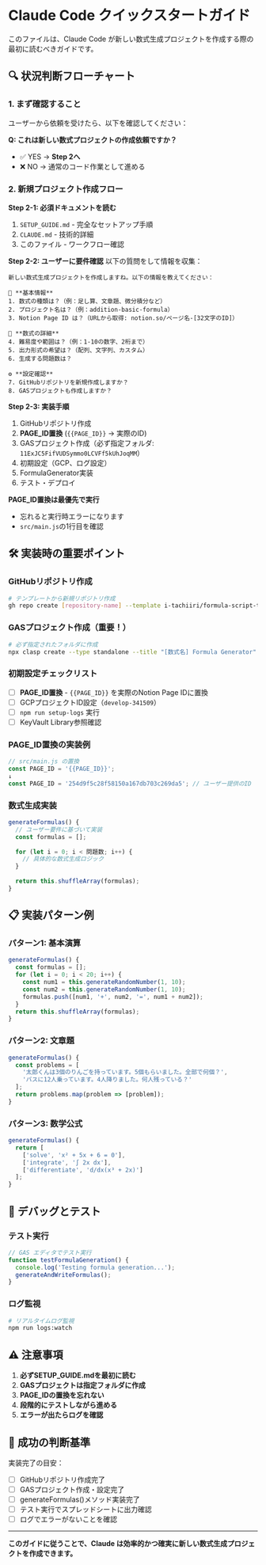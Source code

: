# Claude Code クイックスタートガイド

このファイルは、Claude Code が新しい数式生成プロジェクトを作成する際の最初に読むべきガイドです。

## 🔍 状況判断フローチャート

### 1. まず確認すること

ユーザーから依頼を受けたら、以下を確認してください：

**Q: これは新しい数式プロジェクトの作成依頼ですか？**
- ✅ YES → **Step 2へ**
- ❌ NO → 通常のコード作業として進める

### 2. 新規プロジェクト作成フロー

**Step 2-1: 必須ドキュメントを読む**
1. `SETUP_GUIDE.md` - 完全なセットアップ手順
2. `CLAUDE.md` - 技術的詳細
3. このファイル - ワークフロー確認

**Step 2-2: ユーザーに要件確認**
以下の質問をして情報を収集：

```
新しい数式生成プロジェクトを作成しますね。以下の情報を教えてください：

📝 **基本情報**
1. 数式の種類は？（例：足し算、文章題、微分積分など）
2. プロジェクト名は？（例：addition-basic-formula）
3. Notion Page ID は？（URLから取得: notion.so/ページ名-[32文字のID]）

🎯 **数式の詳細**
4. 難易度や範囲は？（例：1-10の数字、2桁まで）
5. 出力形式の希望は？（配列、文字列、カスタム）
6. 生成する問題数は？

⚙️ **設定確認**
7. GitHubリポジトリを新規作成しますか？
8. GASプロジェクトも作成しますか？
```

**Step 2-3: 実装手順**
1. GitHubリポジトリ作成
2. **PAGE_ID置換** (`{{PAGE_ID}}` → 実際のID)
3. GASプロジェクト作成（必ず指定フォルダ: `11ExJC5FifVUDSymmo0LCVFf5kUhJoqMM`）
4. 初期設定（GCP、ログ設定）
5. FormulaGenerator実装
6. テスト・デプロイ

**PAGE_ID置換は最優先で実行**
- 忘れると実行時エラーになります
- `src/main.js`の1行目を確認

## 🛠️ 実装時の重要ポイント

### GitHubリポジトリ作成
```bash
# テンプレートから新規リポジトリ作成
gh repo create [repository-name] --template i-tachiiri/formula-script-template --public
```

### GASプロジェクト作成（重要！）
```bash
# 必ず指定されたフォルダに作成
npx clasp create --type standalone --title "[数式名] Formula Generator" --parentId "11ExJC5FifVUDSymmo0LCVFf5kUhJoqMM"
```

### 初期設定チェックリスト
- [ ] **PAGE_ID置換** - `{{PAGE_ID}}` を実際のNotion Page IDに置換
- [ ] GCPプロジェクトID設定（`develop-341509`）
- [ ] `npm run setup-logs` 実行
- [ ] KeyVault Library参照確認

### PAGE_ID置換の実装例
```javascript
// src/main.js の置換
const PAGE_ID = '{{PAGE_ID}}';
↓
const PAGE_ID = '254d9f5c28f58150a167db703c269da5'; // ユーザー提供のID
```

### 数式生成実装
```javascript
generateFormulas() {
  // ユーザー要件に基づいて実装
  const formulas = [];
  
  for (let i = 0; i < 問題数; i++) {
    // 具体的な数式生成ロジック
  }
  
  return this.shuffleArray(formulas);
}
```

## 📋 実装パターン例

### パターン1: 基本演算
```javascript
generateFormulas() {
  const formulas = [];
  for (let i = 0; i < 20; i++) {
    const num1 = this.generateRandomNumber(1, 10);
    const num2 = this.generateRandomNumber(1, 10);
    formulas.push([num1, '+', num2, '=', num1 + num2]);
  }
  return this.shuffleArray(formulas);
}
```

### パターン2: 文章題
```javascript
generateFormulas() {
  const problems = [
    '太郎くんは3個のりんごを持っています。5個もらいました。全部で何個？',
    'バスに12人乗っています。4人降りました。何人残っている？'
  ];
  return problems.map(problem => [problem]);
}
```

### パターン3: 数学公式
```javascript
generateFormulas() {
  return [
    ['solve', 'x² + 5x + 6 = 0'],
    ['integrate', '∫ 2x dx'],
    ['differentiate', 'd/dx(x³ + 2x)']
  ];
}
```

## 🔧 デバッグとテスト

### テスト実行
```javascript
// GAS エディタでテスト実行
function testFormulaGeneration() {
  console.log('Testing formula generation...');
  generateAndWriteFormulas();
}
```

### ログ監視
```bash
# リアルタイムログ監視
npm run logs:watch
```

## ⚠️ 注意事項

1. **必ずSETUP_GUIDE.mdを最初に読む**
2. **GASプロジェクトは指定フォルダに作成**
3. **PAGE_IDの置換を忘れない**
4. **段階的にテストしながら進める**
5. **エラーが出たらログを確認**

## 🎯 成功の判断基準

実装完了の目安：
- [ ] GitHubリポジトリ作成完了
- [ ] GASプロジェクト作成・設定完了
- [ ] generateFormulas()メソッド実装完了
- [ ] テスト実行でスプレッドシートに出力確認
- [ ] ログでエラーがないことを確認

---

**このガイドに従うことで、Claude は効率的かつ確実に新しい数式生成プロジェクトを作成できます。**